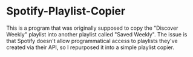 # Spotify-Playlist-Copier
This is a program that was originally supposed to copy the "Discover Weekly" playlist into another playlist called "Saved Weekly". The issue is that Spotify doesn't allow programmatical access to playlists they've created via their API, so I repurposed it into a simple playlist copier.
